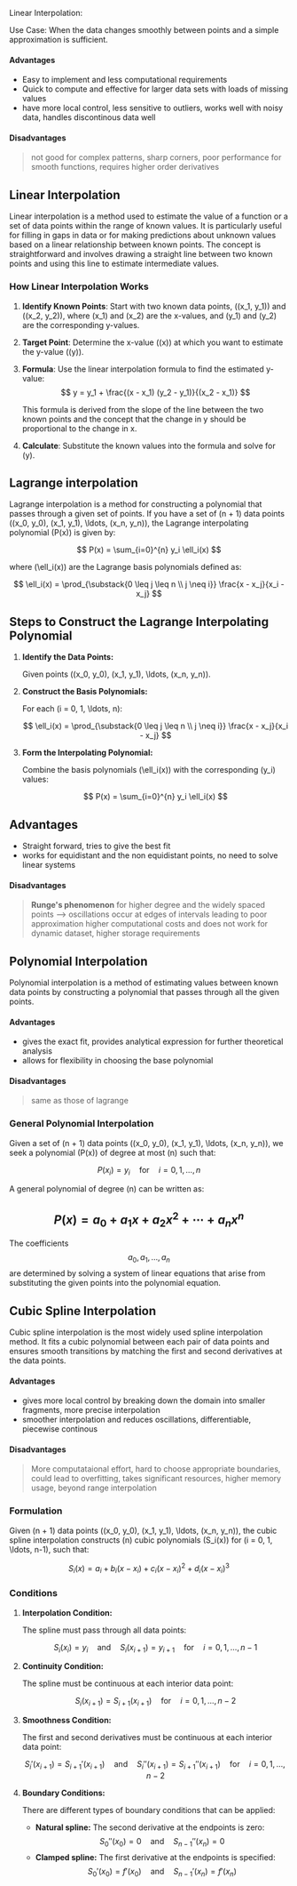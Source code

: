 Linear Interpolation:

Use Case: When the data changes smoothly between points and a simple approximation is sufficient.
#### Advantages
+ Easy to implement and less computational requirements
+ Quick to compute and effective for larger data sets with loads of missing values
+ have more local control, less sensitive to outliers, works well with noisy data, handles discontinous data well
#### Disadvantages
> not good for complex patterns, sharp corners, poor performance for smooth functions, requires higher order derivatives 



## Linear Interpolation

Linear interpolation is a method used to estimate the value of a function or a set of data points within the range of known values. It is particularly useful for filling in gaps in data or for making predictions about unknown values based on a linear relationship between known points. The concept is straightforward and involves drawing a straight line between two known points and using this line to estimate intermediate values.

### How Linear Interpolation Works

1. **Identify Known Points**: Start with two known data points, \((x_1, y_1)\) and \((x_2, y_2)\), where \(x_1\) and \(x_2\) are the x-values, and \(y_1\) and \(y_2\) are the corresponding y-values.

2. **Target Point**: Determine the x-value (\(x\)) at which you want to estimate the y-value (\(y\)).

3. **Formula**: Use the linear interpolation formula to find the estimated y-value:
   $$ y = y_1 + \frac{(x - x_1) (y_2 - y_1)}{(x_2 - x_1)} $$

   This formula is derived from the slope of the line between the two known points and the concept that the change in y should be proportional to the change in x.

4. **Calculate**: Substitute the known values into the formula and solve for \(y\).





## Lagrange interpolation

Lagrange interpolation is a method for constructing a polynomial that passes through a given set of points. If you have a set of \(n + 1\) data points \((x_0, y_0), (x_1, y_1), \ldots, (x_n, y_n)\), the Lagrange interpolating polynomial \(P(x)\) is given by:

$$
P(x) = \sum_{i=0}^{n} y_i \ell_i(x)
$$

where \(\ell_i(x)\) are the Lagrange basis polynomials defined as:

$$
\ell_i(x) = \prod_{\substack{0 \leq j \leq n \\ j \neq i}} \frac{x - x_j}{x_i - x_j}
$$

## Steps to Construct the Lagrange Interpolating Polynomial

1. **Identify the Data Points:**

   Given points \((x_0, y_0), (x_1, y_1), \ldots, (x_n, y_n)\).

2. **Construct the Basis Polynomials:**

   For each \(i = 0, 1, \ldots, n\):

   $$
   \ell_i(x) = \prod_{\substack{0 \leq j \leq n \\ j \neq i}} \frac{x - x_j}{x_i - x_j}
   $$

3. **Form the Interpolating Polynomial:**

   Combine the basis polynomials \(\ell_i(x)\) with the corresponding \(y_i\) values:

   $$
   P(x) = \sum_{i=0}^{n} y_i \ell_i(x)
   $$


## Advantages
+ Straight forward, tries to give the best fit
+ works for equidistant and the non equidistant points, no need to solve linear systems
#### Disadvantages 
> **Runge's phenomenon** for higher degree and the widely spaced points --> oscillations occur at edges of intervals leading to poor approximation
> higher computational costs and does not work for dynamic dataset, higher storage requirements

## Polynomial Interpolation

Polynomial interpolation is a method of estimating values between known data points by constructing a polynomial that passes through all the given points.
#### Advantages 
+ gives the exact fit, provides analytical expression for further theoretical analysis 
+ allows for flexibility in choosing the base polynomial 
#### Disadvantages 
> same as those of lagrange 
### General Polynomial Interpolation

Given a set of \(n + 1\) data points \((x_0, y_0), (x_1, y_1), \ldots, (x_n, y_n)\), we seek a polynomial \(P(x)\) of degree at most \(n\) such that:

$$
P(x_i) = y_i \quad \text{for} \quad i = 0, 1, \ldots, n
$$

A general polynomial of degree \(n\) can be written as:

$$
P(x) = a_0 + a_1 x + a_2 x^2 + \cdots + a_n x^n
$$
--------------------------------------------------------------------------------------------------------------------------------------
The coefficients 
$$  a_0 , a_1, \ldots, a_n $$
are determined by solving a system of linear equations that arise from substituting the given points into the polynomial equation.



## Cubic Spline Interpolation

Cubic spline interpolation is the most widely used spline interpolation method. It fits a cubic polynomial between each pair of data points and ensures smooth transitions by matching the first and second derivatives at the data points.


#### Advantages
+ gives more local control by breaking down the domain into smaller fragments, more precise interpolation
+ smoother interpolation and reduces oscillations, differentiable, piecewise continous

#### Disadvantages 
> More computataional effort, hard to choose appropriate boundaries, could lead to overfitting, takes significant resources, higher memory usage, beyond range interpolation

### Formulation

Given \(n + 1\) data points \((x_0, y_0), (x_1, y_1), \ldots, (x_n, y_n)\), the cubic spline interpolation constructs \(n\) cubic polynomials \(S_i(x)\) for \(i = 0, 1, \ldots, n-1\), such that:

$$
S_i(x) = a_i + b_i (x - x_i) + c_i (x - x_i)^2 + d_i (x - x_i)^3
$$

### Conditions

1. **Interpolation Condition:**

   The spline must pass through all data points:

   $$
   S_i(x_i) = y_i \quad \text{and} \quad S_i(x_{i+1}) = y_{i+1} \quad \text{for} \quad i = 0, 1, \ldots, n-1
   $$

2. **Continuity Condition:**

   The spline must be continuous at each interior data point:

   $$
   S_i(x_{i+1}) = S_{i+1}(x_{i+1}) \quad \text{for} \quad i = 0, 1, \ldots, n-2
   $$

3. **Smoothness Condition:**

   The first and second derivatives must be continuous at each interior data point:

   $$
   S_i'(x_{i+1}) = S_{i+1}'(x_{i+1}) \quad \text{and} \quad S_i''(x_{i+1}) = S_{i+1}''(x_{i+1}) \quad \text{for} \quad i = 0, 1, \ldots, n-2
   $$

4. **Boundary Conditions:**

   There are different types of boundary conditions that can be applied:
   - **Natural spline:** The second derivative at the endpoints is zero:
     $$
     S_0''(x_0) = 0 \quad \text{and} \quad S_{n-1}''(x_n) = 0
     $$
   - **Clamped spline:** The first derivative at the endpoints is specified:
     $$
     S_0'(x_0) = f'(x_0) \quad \text{and} \quad S_{n-1}'(x_n) = f'(x_n)
     $$

